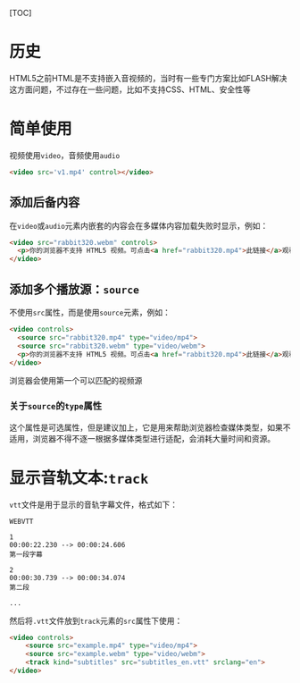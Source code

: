 [TOC]

# 历史
HTML5之前HTML是不支持嵌入音视频的，当时有一些专门方案比如FLASH解决这方面问题，不过存在一些问题，比如不支持CSS、HTML、安全性等

# 简单使用
视频使用`video`，音频使用`audio`
```html
<video src='v1.mp4' control></video>
```

## 添加后备内容
在`video`或`audio`元素内嵌套的内容会在多媒体内容加载失败时显示，例如：
```html
<video src="rabbit320.webm" controls>
  <p>你的浏览器不支持 HTML5 视频。可点击<a href="rabbit320.mp4">此链接</a>观看</p>
</video>
```

## 添加多个播放源：`source`
不使用`src`属性，而是使用`source`元素，例如：
```html
<video controls>
  <source src="rabbit320.mp4" type="video/mp4">
  <source src="rabbit320.webm" type="video/webm">
  <p>你的浏览器不支持 HTML5 视频。可点击<a href="rabbit320.mp4">此链接</a>观看</p>
</video>
```
浏览器会使用第一个可以匹配的视频源

### 关于`source`的`type`属性
这个属性是可选属性，但是建议加上，它是用来帮助浏览器检查媒体类型，如果不适用，浏览器不得不逐一根据多媒体类型进行适配，会消耗大量时间和资源。

# 显示音轨文本:`track`
`vtt`文件是用于显示的音轨字幕文件，格式如下：
```
WEBVTT

1
00:00:22.230 --> 00:00:24.606
第一段字幕

2
00:00:30.739 --> 00:00:34.074
第二段

...
```

然后将`.vtt`文件放到`track`元素的`src`属性下使用：
```html
<video controls>
    <source src="example.mp4" type="video/mp4">
    <source src="example.webm" type="video/webm">
    <track kind="subtitles" src="subtitles_en.vtt" srclang="en">
</video>
```